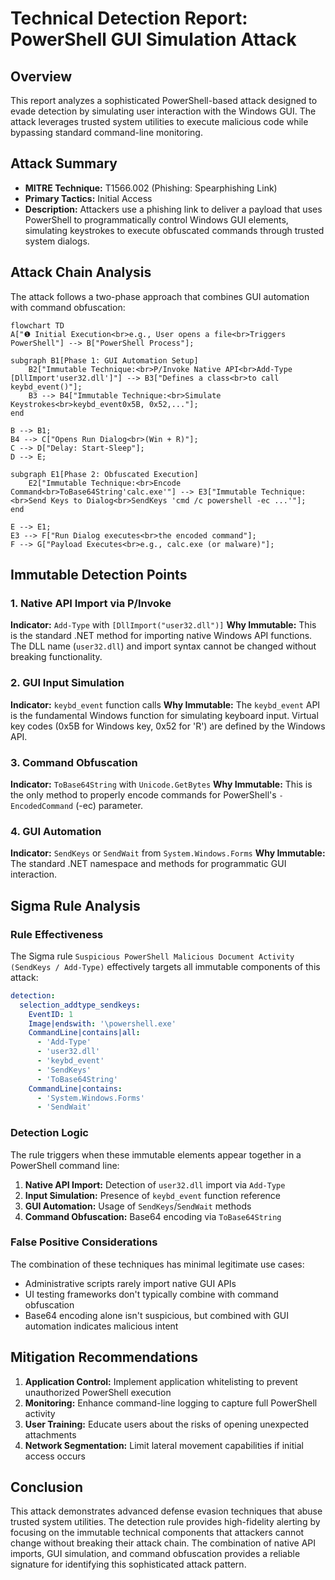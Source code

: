 # Technical Detection Report: PowerShell GUI Simulation Attack

## Overview

This report analyzes a sophisticated PowerShell-based attack designed to evade detection by simulating user interaction with the Windows GUI. The attack leverages trusted system utilities to execute malicious code while bypassing standard command-line monitoring.

## Attack Summary

- **MITRE Technique:** T1566.002 (Phishing: Spearphishing Link)
- **Primary Tactics:** Initial Access
- **Description:** Attackers use a phishing link to deliver a payload that uses PowerShell to programmatically control Windows GUI elements, simulating keystrokes to execute obfuscated commands through trusted system dialogs.

## Attack Chain Analysis

The attack follows a two-phase approach that combines GUI automation with command obfuscation:

```mermaid
flowchart TD
A["❶ Initial Execution<br>e.g., User opens a file<br>Triggers PowerShell"] --> B["PowerShell Process"];

subgraph B1[Phase 1: GUI Automation Setup]
    B2["Immutable Technique:<br>P/Invoke Native API<br>Add-Type [DllImport'user32.dll']"] --> B3["Defines a class<br>to call keybd_event()"];
    B3 --> B4["Immutable Technique:<br>Simulate Keystrokes<br>keybd_event0x5B, 0x52,..."];
end

B --> B1;
B4 --> C["Opens Run Dialog<br>(Win + R)"];
C --> D["Delay: Start-Sleep"];
D --> E;

subgraph E1[Phase 2: Obfuscated Execution]
    E2["Immutable Technique:<br>Encode Command<br>ToBase64String'calc.exe'"] --> E3["Immutable Technique:<br>Send Keys to Dialog<br>SendKeys 'cmd /c powershell -ec ...'"];
end

E --> E1;
E3 --> F["Run Dialog executes<br>the encoded command"];
F --> G["Payload Executes<br>e.g., calc.exe (or malware)"];
```

## Immutable Detection Points

### 1. Native API Import via P/Invoke
**Indicator:** `Add-Type` with `[DllImport("user32.dll")]`
**Why Immutable:** This is the standard .NET method for importing native Windows API functions. The DLL name (`user32.dll`) and import syntax cannot be changed without breaking functionality.

### 2. GUI Input Simulation
**Indicator:** `keybd_event` function calls
**Why Immutable:** The `keybd_event` API is the fundamental Windows function for simulating keyboard input. Virtual key codes (0x5B for Windows key, 0x52 for 'R') are defined by the Windows API.

### 3. Command Obfuscation
**Indicator:** `ToBase64String` with `Unicode.GetBytes`
**Why Immutable:** This is the only method to properly encode commands for PowerShell's `-EncodedCommand` (-ec) parameter.

### 4. GUI Automation
**Indicator:** `SendKeys` or `SendWait` from `System.Windows.Forms`
**Why Immutable:** The standard .NET namespace and methods for programmatic GUI interaction.

## Sigma Rule Analysis

### Rule Effectiveness
The Sigma rule `Suspicious PowerShell Malicious Document Activity (SendKeys / Add-Type)` effectively targets all immutable components of this attack:

```yaml
detection:
  selection_addtype_sendkeys:
    EventID: 1
    Image|endswith: '\powershell.exe'
    CommandLine|contains|all:
      - 'Add-Type'
      - 'user32.dll'
      - 'keybd_event'
      - 'SendKeys'
      - 'ToBase64String'
    CommandLine|contains:
      - 'System.Windows.Forms'
      - 'SendWait'
```

### Detection Logic
The rule triggers when these immutable elements appear together in a PowerShell command line:
1. **Native API Import:** Detection of `user32.dll` import via `Add-Type`
2. **Input Simulation:** Presence of `keybd_event` function reference
3. **GUI Automation:** Usage of `SendKeys`/`SendWait` methods
4. **Command Obfuscation:** Base64 encoding via `ToBase64String`

### False Positive Considerations
The combination of these techniques has minimal legitimate use cases:
- Administrative scripts rarely import native GUI APIs
- UI testing frameworks don't typically combine with command obfuscation
- Base64 encoding alone isn't suspicious, but combined with GUI automation indicates malicious intent

## Mitigation Recommendations

1. **Application Control:** Implement application whitelisting to prevent unauthorized PowerShell execution
2. **Monitoring:** Enhance command-line logging to capture full PowerShell activity
3. **User Training:** Educate users about the risks of opening unexpected attachments
4. **Network Segmentation:** Limit lateral movement capabilities if initial access occurs

## Conclusion

This attack demonstrates advanced defense evasion techniques that abuse trusted system utilities. The detection rule provides high-fidelity alerting by focusing on the immutable technical components that attackers cannot change without breaking their attack chain. The combination of native API imports, GUI simulation, and command obfuscation provides a reliable signature for identifying this sophisticated attack pattern.